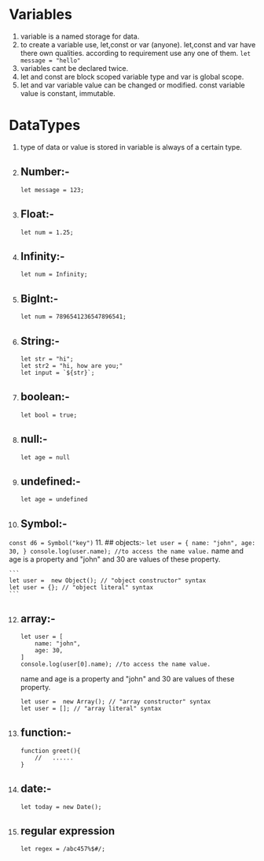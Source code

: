# Variables

1. variable is a named storage for data.
2. to create a variable use, let,const or var (anyone). let,const and var have there own qualities. according to requirement use any one of them. 
  `let message = "hello"`
3. variables cant be declared twice.
4. let and const are block scoped variable type and var is global scope.
5. let and var variable value can be changed or modified. const variable value is constant, immutable.

# DataTypes

1. type of data or value is stored in variable is always of a certain type.
2. ## Number:- 
    `let message = 123;`
3. ## Float:-
    `let num = 1.25;`
4. ## Infinity:-
    `let num = Infinity;`
5. ## BigInt:-
    `let num = 7896541236547896541;`
6. ## String:-
    ```
    let str = "hi";
    let str2 = "hi, how are you;"
    let input = `${str}`;
    ```
7. ## boolean:-
    ```
    let bool = true;
    ```
8. ## null:-
    `let age = null`
9. ## undefined:-
    `let age = undefined`
10. ## Symbol:-
   `const d6 = Symbol("key")`
11. ## objects:-
    ```
    let user = {
        name: "john",
        age: 30,
    }
    console.log(user.name); //to access the name value.
    ```
    name and age is a property and "john" and 30 are values of these property.

    ```
    let user =  new Object(); // "object constructor" syntax
    let user = {}; // "object literal" syntax
    ```
12. ## array:-
    ```
    let user = [
        name: "john",
        age: 30,
    ]
    console.log(user[0].name); //to access the name value.
    ```
    name and age is a property and "john" and 30 are values of these property.

    ```
    let user =  new Array(); // "array constructor" syntax
    let user = []; // "array literal" syntax
    ```
13. ## function:-
    ```
    function greet(){
        //   ......
    }
    ```
14. ## date:-
    `let today = new Date();`
15. ## regular expression
    `let regex = /abc457%$#/;`
